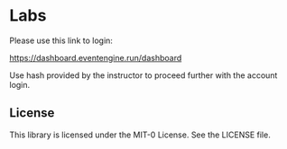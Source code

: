 # Labs

Please use this link to login:

https://dashboard.eventengine.run/dashboard 

Use hash provided by the instructor to proceed further with the account login.

## License

This library is licensed under the MIT-0 License. See the LICENSE file.

